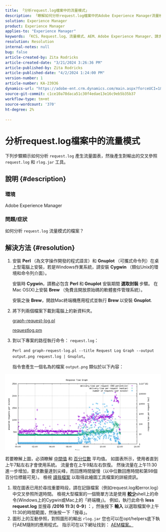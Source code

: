 ```yaml
---
title: 「分析request.log檔案中的流量模式」
description: 「瞭解如何分析request.log檔案中的Adobe Experience Manager流量模式。」
solution: Experience Manager
product: Experience Manager
applies-to: "Experience Manager"
keywords: 「KCS、Request.log、流量模式、AEM、Adobe Experience Manager、請求記錄圖表」
resolution: Resolution
internal-notes: null
bug: false
article-created-by: Zita Rodricks
article-created-date: "3/21/2024 3:26:36 PM"
article-published-by: Zita Rodricks
article-published-date: "4/2/2024 1:24:00 PM"
version-number: 1
article-number: KA-23936
dynamics-url: "https://adobe-ent.crm.dynamics.com/main.aspx?forceUCI=1&pagetype=entityrecord&etn=knowledgearticle&id=1757c565-97e7-ee11-904d-6045bd006b3d"
source-git-commit: c1ce10a78daca51c30f4edae13e16c9eb5b35b37
workflow-type: tm+mt
source-wordcount: '370'
ht-degree: 2%

---
```


# 分析request.log檔案中的流量模式


下列步驟顯示如何分析 `request.log` 產生流量圖表，然後產生對輸出的交叉參照 `request.log` 和 `rlog.jar` 工具。

## 說明 {#description}


### <b>環境</b>

Adobe Experience Manager



### <b>問題/症狀</b>

如何分析 `request.log` 流量模式的檔案？


## 解決方法 {#resolution}


1. 安裝 <b>Perl </b>（為文字操作開發的程式語言）和 <b>Gnuplot </b>（可攜式命令列）在桌上型電腦上安裝，若是Windows作業系統，請安裝 <b>Cygwin </b>（類似Unix的環境和命令列介面）。

   安裝時 <b>Cygwin</b>，請務必包含 <b>Perl </b>和<b> Gnuplot</b> 安裝期間 <b>選取封裝 </b>步驟。 在Mac OS(X)上安裝 <b>Brew </b>（免費且開放原始碼的軟體套件管理系統）。


   安裝之後 <b>Brew</b>，開啟Mac終端機應用程式並執行 <b>Brew </b>以安裝 <b>Gnuplot</b>.
2. 將下列兩個檔案下載到電腦上的新資料夾。

   [graph-request-log.pl](https://raw.githubusercontent.com/joerghoh/cq5-utils/master/scripts/request.log/graph-request-log.pl)

   [requestlog.pm](https://raw.githubusercontent.com/joerghoh/cq5-utils/master/scripts/request.log/requestlog.pm)
3. 對以下專案的路徑執行命令： `request.log`： <b> </b>


   `Perl and graph-request-log.pl --title Request Log Graph --output output.png request.log | Gnuplot`。


   指令會產生一個名為的檔案 `output.png` 類似於以下內容：


![](assets/23a59622-99e7-ee11-904d-6045bd006b3d.png)

若要瞭解上圖，必須瞭解 [中間值](https://www.mathsisfun.com/definitions/median.html) 和 [百分位數](https://www.mathsisfun.com/data/percentiles.html) 平均值。 如圖表所示，使用者直到上午7點左右才會使用系統。 流量會在上午9點左右恢復。 然後流量在上午11:30進一步增加，要求數量達到尖峰，而回應時間變慢（以中位數回應時間和第98個百分位標籤可見）。 檢視 [讀我檔案](https://github.com/joerghoh/cq5-utils/tree/master/scripts/request.log) 以取得此繪圖工具檔案的詳細資訊。

1. 現在圖表已用於尋找重要時段，請在記錄檔案（例如request.log和error.log）中交叉參照所選時間。 檢視大型檔案的一個簡單方法是使用 <b>[較少](https://ja.wikipedia.org/wiki/Less_%28Unix%29)</b>shell上的命令(Windows上的Cygwin或Mac上的「終端機」)。 例如，執行此命令 <b>less request.log</b> 並搜尋 <b>/2016 11:3`[` 0-9`]` ：</b>，然後按下 <b>輸入</b> 以選取檔案中上午11:30的時間範圍，然後按一下「搜尋」。<br>
2. 圖形上的互動參照，對照圖形的輸出 `rlog.jar` 您也可以在opt/helpers底下執行AEM隨附的應用程式。 指示可在以下網址找到： [AEM檔案。](https://experienceleague.adobe.com/en/docs/experience-manager-release-information/aem-release-updates/previous-updates/aem-previous-versions)

